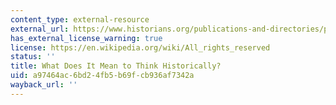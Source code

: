 ```yaml
---
content_type: external-resource
external_url: https://www.historians.org/publications-and-directories/perspectives-on-history/january-2007/what-does-it-mean-to-think-historically
has_external_license_warning: true
license: https://en.wikipedia.org/wiki/All_rights_reserved
status: ''
title: What Does It Mean to Think Historically?
uid: a97464ac-6bd2-4fb5-b69f-cb936af7342a
wayback_url: ''
---
```

